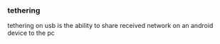 ### tethering

tethering on usb is the ability  to share received network on an android
device to the pc
